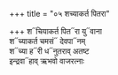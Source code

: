 +++
title = "०५ शच्याकर्त पितरा"

+++
श᳓चियाकर्त पित᳓रा यु᳓वाना  
श᳓च्याकर्त चमसं᳓ देवपा᳓नम्  
श᳓च्या ह᳓री ध᳓नुतराव् अतष्ट  
इन्द्रवा᳓हाव् ऋभवो वाजरत्नाः